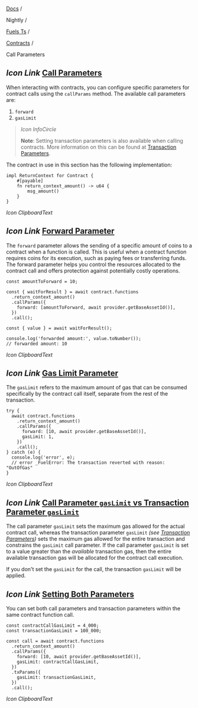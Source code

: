 [Docs](https://docs.fuel.network/) /

Nightly  /

[Fuels Ts](https://docs.fuel.network/docs/nightly/fuels-ts/) /

[Contracts](https://docs.fuel.network/docs/nightly/fuels-ts/contracts/) /

Call Parameters

## _Icon Link_ [Call Parameters](https://docs.fuel.network/docs/nightly/fuels-ts/contracts/call-parameters/\#call-parameters)

When interacting with contracts, you can configure specific parameters for contract calls using the `callParams` method. The available call parameters are:

1. `forward`
2. `gasLimit`

> _Icon InfoCircle_
>
> **Note**: Setting transaction parameters is also available when calling contracts. More information on this can be found at [Transaction Parameters](https://docs.fuel.network/docs/nightly/fuels-ts/transactions/adding-parameters/).

The contract in use in this section has the following implementation:

```fuel_Box fuel_Box-idXKMmm-css
impl ReturnContext for Contract {
    #[payable]
    fn return_context_amount() -> u64 {
        msg_amount()
    }
}
```

_Icon ClipboardText_

## _Icon Link_ [Forward Parameter](https://docs.fuel.network/docs/nightly/fuels-ts/contracts/call-parameters/\#forward-parameter)

The `forward` parameter allows the sending of a specific amount of coins to a contract when a function is called. This is useful when a contract function requires coins for its execution, such as paying fees or transferring funds. The forward parameter helps you control the resources allocated to the contract call and offers protection against potentially costly operations.

```fuel_Box fuel_Box-idXKMmm-css
const amountToForward = 10;

const { waitForResult } = await contract.functions
  .return_context_amount()
  .callParams({
    forward: [amountToForward, await provider.getBaseAssetId()],
  })
  .call();

const { value } = await waitForResult();

console.log('forwarded amount:', value.toNumber());
// forwarded amount: 10
```

_Icon ClipboardText_

## _Icon Link_ [Gas Limit Parameter](https://docs.fuel.network/docs/nightly/fuels-ts/contracts/call-parameters/\#gas-limit-parameter)

The `gasLimit` refers to the maximum amount of gas that can be consumed specifically by the contract call itself, separate from the rest of the transaction.

```fuel_Box fuel_Box-idXKMmm-css
try {
  await contract.functions
    .return_context_amount()
    .callParams({
      forward: [10, await provider.getBaseAssetId()],
      gasLimit: 1,
    })
    .call();
} catch (e) {
  console.log('error', e);
  // error _FuelError: The transaction reverted with reason: "OutOfGas"
}
```

_Icon ClipboardText_

## _Icon Link_ [Call Parameter `gasLimit` vs Transaction Parameter `gasLimit`](https://docs.fuel.network/docs/nightly/fuels-ts/contracts/call-parameters/\#call-parameter-gaslimit-vs-transaction-parameter-gaslimit)

The call parameter `gasLimit` sets the maximum gas allowed for the actual contract call, whereas the transaction parameter `gasLimit` _(see [Transaction Parameters](https://docs.fuel.network/docs/nightly/fuels-ts/transactions/adding-parameters/))_ sets the maximum gas allowed for the entire transaction and constrains the `gasLimit` call parameter. If the call parameter `gasLimit` is set to a value greater than the _available_ transaction gas, then the entire available transaction gas will be allocated for the contract call execution.

If you don't set the `gasLimit` for the call, the transaction `gasLimit` will be applied.

## _Icon Link_ [Setting Both Parameters](https://docs.fuel.network/docs/nightly/fuels-ts/contracts/call-parameters/\#setting-both-parameters)

You can set both call parameters and transaction parameters within the same contract function call.

```fuel_Box fuel_Box-idXKMmm-css
const contractCallGasLimit = 4_000;
const transactionGasLimit = 100_000;

const call = await contract.functions
  .return_context_amount()
  .callParams({
    forward: [10, await provider.getBaseAssetId()],
    gasLimit: contractCallGasLimit,
  })
  .txParams({
    gasLimit: transactionGasLimit,
  })
  .call();
```

_Icon ClipboardText_